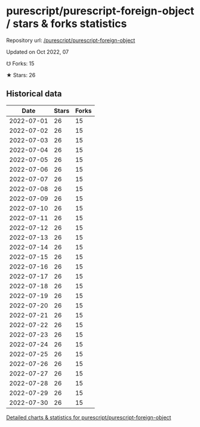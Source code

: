 # purescript/purescript-foreign-object / stars & forks statistics

Repository url: [/purescript/purescript-foreign-object](https://github.com/purescript/purescript-foreign-object)

Updated on Oct 2022, 07

☋ Forks: 15

★ Stars: 26

## Historical data
| Date | Stars | Forks |
|------|-------|-------|
| 2022-07-01 | 26 | 15 | 
| 2022-07-02 | 26 | 15 | 
| 2022-07-03 | 26 | 15 | 
| 2022-07-04 | 26 | 15 | 
| 2022-07-05 | 26 | 15 | 
| 2022-07-06 | 26 | 15 | 
| 2022-07-07 | 26 | 15 | 
| 2022-07-08 | 26 | 15 | 
| 2022-07-09 | 26 | 15 | 
| 2022-07-10 | 26 | 15 | 
| 2022-07-11 | 26 | 15 | 
| 2022-07-12 | 26 | 15 | 
| 2022-07-13 | 26 | 15 | 
| 2022-07-14 | 26 | 15 | 
| 2022-07-15 | 26 | 15 | 
| 2022-07-16 | 26 | 15 | 
| 2022-07-17 | 26 | 15 | 
| 2022-07-18 | 26 | 15 | 
| 2022-07-19 | 26 | 15 | 
| 2022-07-20 | 26 | 15 | 
| 2022-07-21 | 26 | 15 | 
| 2022-07-22 | 26 | 15 | 
| 2022-07-23 | 26 | 15 | 
| 2022-07-24 | 26 | 15 | 
| 2022-07-25 | 26 | 15 | 
| 2022-07-26 | 26 | 15 | 
| 2022-07-27 | 26 | 15 | 
| 2022-07-28 | 26 | 15 | 
| 2022-07-29 | 26 | 15 | 
| 2022-07-30 | 26 | 15 | 


[Detailed charts & statistics for purescript/purescript-foreign-object](https://reviewgithub.com/rep/purescript/purescript-foreign-object)
